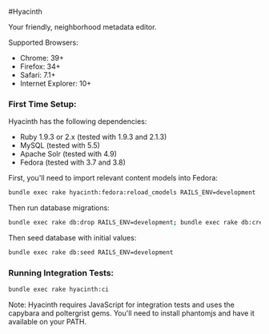 #Hyacinth

Your friendly, neighborhood metadata editor.

Supported Browsers:
- Chrome: 39+
- Firefox: 34+
- Safari: 7.1+
- Internet Explorer: 10+

### First Time Setup:
Hyacinth has the following dependencies:
- Ruby 1.9.3 or 2.x (tested with 1.9.3 and 2.1.3)
- MySQL (tested with 5.5)
- Apache Solr (tested with 4.9)
- Fedora (tested with 3.7 and 3.8)

First, you'll need to import relevant content models into Fedora:
```sh
bundle exec rake hyacinth:fedora:reload_cmodels RAILS_ENV=development
```

Then run database migrations:
```sh
bundle exec rake db:drop RAILS_ENV=development; bundle exec rake db:create RAILS_ENV=development; bundle exec rake db:migrate RAILS_ENV=development
```

Then seed database with initial values:
```sh
bundle exec rake db:seed RAILS_ENV=development
```

### Running Integration Tests:

```sh
bundle exec rake hyacinth:ci
```

Note: Hyacinth requires JavaScript for integration tests and uses the capybara and poltergrist gems.  You'll need to install phantomjs and have it available on your PATH.
